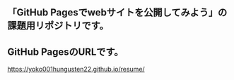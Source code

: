 ## 「GitHub Pagesでwebサイトを公開してみよう」の課題用リポジトリです。

## GitHub PagesのURLです。
https://yoko001hungusten22.github.io/resume/

